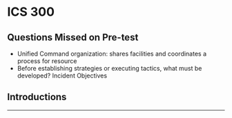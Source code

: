 # ICS 300

## Questions Missed on Pre-test
- Unified Command organization: shares facilities and coordinates a process for resource
- Before establishing strategies or executing tactics, what must be developed? Incident Objectives


## Introductions


---

